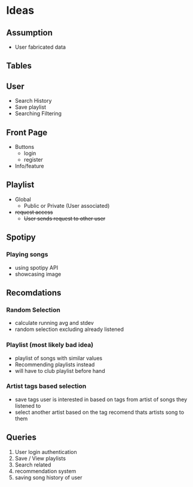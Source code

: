 # Ideas

## Assumption
- User fabricated data

## Tables

## User

- Search History
- Save playlist
- Searching Filtering

## Front Page

- Buttons
  - login
  - register
- Info/feature

## Playlist

- Global
  - Public or Private (User associated)
- <del> request access </del>
  - <del> User sends request to other user </del>

## Spotipy
### Playing songs

- using spotipy API
- showcasing image

## Recomdations

### Random Selection

- calculate running avg and stdev
- random selection excluding already listened

### Playlist (most likely bad idea)

- playlist of songs with similar values
- Recommending playlists instead
- will have to club playlist before hand

### Artist tags based selection

- save tags user is interested in based on tags from artist of songs they listened to
- select another artist based on the tag recomend thats artists song to them


## Queries

1. User login authentication
2. Save / View playlists
3. Search related
4. recommendation system
5. saving song history of user
